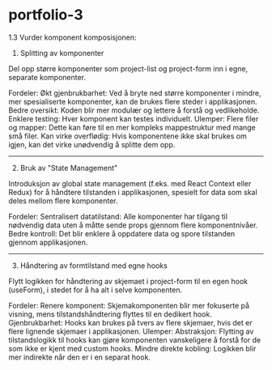 # portfolio-3


1.3 Vurder komponent komposisjonen:


1. Splitting av komponenter

Del opp større komponenter som project-list og project-form inn i egne, separate komponenter.

Fordeler:
Økt gjenbrukbarhet: Ved å bryte ned større komponenter i mindre, mer spesialiserte komponenter, kan de brukes flere steder i applikasjonen.
Bedre oversikt: Koden blir mer modulær og lettere å forstå og vedlikeholde.
Enklere testing: Hver komponent kan testes individuelt.
Ulemper:
Flere filer og mapper: Dette kan føre til en mer kompleks mappestruktur med mange små filer.
Kan virke overflødig: Hvis komponentene ikke skal brukes om igjen, kan det virke unødvendig å splitte dem opp.

--------------------------------------------------------------------------------------------------------------

2. Bruk av "State Management"


Introduksjon av global state management (f.eks. med React Context eller Redux) for å håndtere tilstanden i applikasjonen, spesielt for data som skal deles mellom flere komponenter.

Fordeler:
Sentralisert datatilstand: Alle komponenter har tilgang til nødvendig data uten å måtte sende props gjennom flere komponentnivåer.
Bedre kontroll: Det blir enklere å oppdatere data og spore tilstanden gjennom applikasjonen.


--------------------------------------------------------------------------------------------------------------

3. Håndtering av formtilstand med egne hooks

Flytt logikken for håndtering av skjemaet i project-form til en egen hook (useForm), i stedet for å ha alt i selve komponenten.

Fordeler:
Renere komponent: Skjemakomponenten blir mer fokuserte på visning, mens tilstandshåndtering flyttes til en dedikert hook.
Gjenbrukbarhet: Hooks kan brukes på tvers av flere skjemaer, hvis det er flere lignende skjemaer i applikasjonen.
Ulemper:
Abstraksjon: Flytting av tilstandslogikk til hooks kan gjøre komponenten vanskeligere å forstå for de som ikke er kjent med custom hooks.
Mindre direkte kobling: Logikken blir mer indirekte når den er i en separat hook.